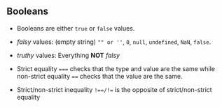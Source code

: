 ## Booleans

- Booleans are either `true` or `false` values. 

- _falsy_ values: (empty string) `"" or ''`, `0`, `null`, `undefined`, `NaN`, `false`.
- _truthy_ values: Everything __NOT__ _falsy_

- Strict equality `===` checks that the type and value are the same while non-strict equality `==` checks that the value are the same.

- Strict/non-strict inequality `!==/!=` is the opposite of strict/non-strict equality

